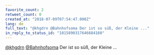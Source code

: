 ```yaml
---
favorite_count: 2
retweet_count: 0
created_at: "2018-07-09T07:54:47.000Z"
lang: de
full_text: "@khgdrn @Bahnhofsoma Der ist so süß, der Kleine ..."
in_reply_to_status_id: "1015890317646684160"
---
```


[@khgdrn](https://twitter.com/khgdrn)
[@Bahnhofsoma](https://twitter.com/Bahnhofsoma) Der ist so süß, der Kleine ...
